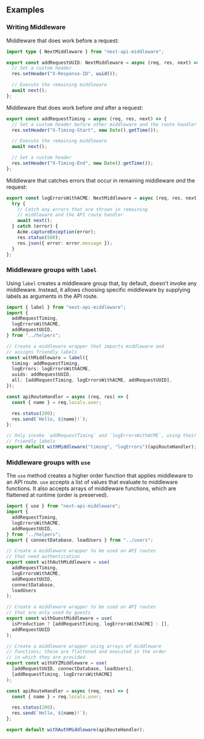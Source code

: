 ## Examples

### Writing Middleware

Middleware that does work before a request:

```ts
import type { NextMiddleware } from "next-api-middleware";

export const addRequestUUID: NextMiddleware = async (req, res, next) => {
  // Set a custom header
  res.setHeader("X-Response-ID", uuid());

  // Execute the remaining middleware
  await next();
};
```

Middleware that does work before _and_ after a request:

```ts
export const addRequestTiming = async (req, res, next) => {
  // Set a custom header before other middleware and the route handler
  res.setHeader("X-Timing-Start", new Date().getTime());

  // Execute the remaining middleware
  await next();

  // Set a custom header
  res.setHeader("X-Timing-End", new Date().getTime());
};
```

Middleware that catches errors that occur in remaining middleware _and_ the request:

```ts
export const logErrorsWithACME: NextMiddleware = async (req, res, next) => {
  try {
    // Catch any errors that are thrown in remaining
    // middleware and the API route handler
    await next();
  } catch (error) {
    Acme.captureException(error);
    res.status(500);
    res.json({ error: error.message });
  }
};
```

### Middleware groups with `label`

Using `label` creates a middleware group that, by default, doesn't invoke any middleware. Instead, it allows choosing specific middleware by supplying labels as arguments in the API route.

```ts
import { label } from "next-api-middleware";
import {
  addRequestTiming,
  logErrorsWithACME,
  addRequestUUID,
} from "../helpers";

// Create a middleware wrapper that imports middleware and
// assigns friendly labels
const withMiddleware = label({
  timing: addRequestTiming,
  logErrors: logErrorsWithACME,
  uuids: addRequestUUID,
  all: [addRequestTiming, logErrorsWithACME, addRequestUUID],
});

const apiRouteHandler = async (req, res) => {
  const { name } = req.locals.user;

  res.status(200);
  res.send(`Hello, ${name}!`);
};

// Only invoke `addRequestTiming` and `logErrorsWithACME`, using their
// friendly labels
export default withMiddleware("timing", "logErrors")(apiRouteHandler);
```

### Middleware groups with `use`

The `use` method creates a higher order function that applies middleware to an API route. `use` accepts a list of values that evaluate to middleware functions. It also accepts arrays of middleware functions, which are flattened at runtime (order is preserved).

```js
import { use } from "next-api-middleware";
import {
  addRequestTiming,
  logErrorsWithACME,
  addRequestUUID,
} from "../helpers";
import { connectDatabase, loadUsers } from "../users";

// Create a middleware wrapper to be used on API routes
// that need authentication
export const withAuthMiddleware = use(
  addRequestTiming,
  logErrorsWithACME,
  addRequestUUID,
  connectDatabase,
  loadUsers
);

// Create a middleware wrapper to be used on API routes
// that are only used by guests
export const withGuestMiddleware = use(
  isProduction ? [addRequestTiming, logErrorsWithACME] : [],
  addRequestUUID
);

// Create a middleware wrapper using arrays of middleware
// functions; these are flattened and executed in the order
// in which they are provided
export const withXYZMiddleware = use(
  [addRequestUUID, connectDatabase, loadUsers],
  [addRequestTiming, logErrorsWithACME]
);

const apiRouteHandler = async (req, res) => {
  const { name } = req.locals.user;

  res.status(200);
  res.send(`Hello, ${name}!`);
};

export default withAuthMiddleware(apiRouteHandler);
```
